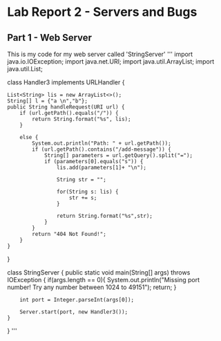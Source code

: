 # Lab Report 2 - Servers and Bugs

## Part 1 - Web Server

This is my code for my web server called 'StringServer'
'''
import java.io.IOException;
import java.net.URI;
import java.util.ArrayList;
import java.util.List;

class Handler3 implements URLHandler {
    
    List<String> lis = new ArrayList<>();
    String[] l = {"a \n","b"};
    public String handleRequest(URI url) {
        if (url.getPath().equals("/")) {
            return String.format("%s", lis);
        }

        else {
            System.out.println("Path: " + url.getPath());
            if (url.getPath().contains("/add-message")) {
                String[] parameters = url.getQuery().split("=");
                if (parameters[0].equals("s")) {
                    lis.add(parameters[1]+ "\n");
                    
                    String str = "";
                    
                    for(String s: lis) {
                        str += s;
                    }
                    
                    return String.format("%s",str);
                }
            }
            return "404 Not Found!";
        }
    }
}

class StringServer {
    public static void main(String[] args) throws IOException {
        if(args.length == 0){
            System.out.println("Missing port number! Try any number between 1024 to 49151");
            return;
        }

        int port = Integer.parseInt(args[0]);

        Server.start(port, new Handler3());
    }
}
'''
